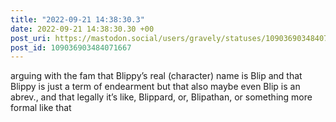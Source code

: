 ```yaml
---
title: "2022-09-21 14:38:30.3"
date: 2022-09-21 14:38:30.30 +00
post_uri: https://mastodon.social/users/gravely/statuses/109036903484071667
post_id: 109036903484071667
---
```

arguing with the fam that Blippy’s real (character) name is Blip and that Blippy is just a term of endearment but that also maybe even Blip is an abrev., and that legally it’s like, Blippard, or, Blipathan, or something more formal like that



